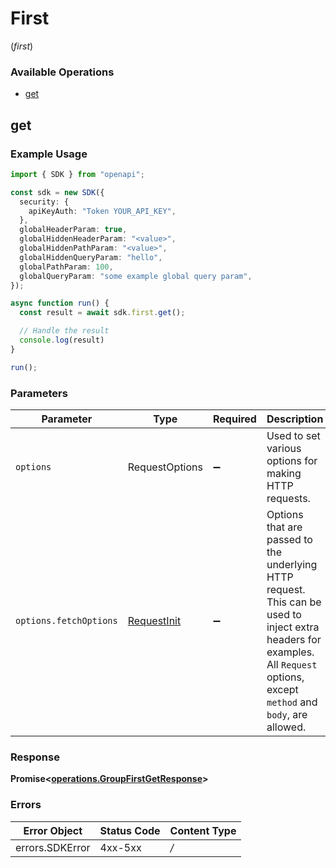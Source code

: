# First
(*first*)

### Available Operations

* [get](#get)

## get

### Example Usage

```typescript
import { SDK } from "openapi";

const sdk = new SDK({
  security: {
    apiKeyAuth: "Token YOUR_API_KEY",
  },
  globalHeaderParam: true,
  globalHiddenHeaderParam: "<value>",
  globalHiddenPathParam: "<value>",
  globalHiddenQueryParam: "hello",
  globalPathParam: 100,
  globalQueryParam: "some example global query param",
});

async function run() {
  const result = await sdk.first.get();

  // Handle the result
  console.log(result)
}

run();
```

### Parameters

| Parameter                                                                                                                                                                      | Type                                                                                                                                                                           | Required                                                                                                                                                                       | Description                                                                                                                                                                    |
| ------------------------------------------------------------------------------------------------------------------------------------------------------------------------------ | ------------------------------------------------------------------------------------------------------------------------------------------------------------------------------ | ------------------------------------------------------------------------------------------------------------------------------------------------------------------------------ | ------------------------------------------------------------------------------------------------------------------------------------------------------------------------------ |
| `options`                                                                                                                                                                      | RequestOptions                                                                                                                                                                 | :heavy_minus_sign:                                                                                                                                                             | Used to set various options for making HTTP requests.                                                                                                                          |
| `options.fetchOptions`                                                                                                                                                         | [RequestInit](https://developer.mozilla.org/en-US/docs/Web/API/Request/Request#options)                                                                                        | :heavy_minus_sign:                                                                                                                                                             | Options that are passed to the underlying HTTP request. This can be used to inject extra headers for examples. All `Request` options, except `method` and `body`, are allowed. |


### Response

**Promise\<[operations.GroupFirstGetResponse](../../sdk/models/operations/groupfirstgetresponse.md)\>**
### Errors

| Error Object    | Status Code     | Content Type    |
| --------------- | --------------- | --------------- |
| errors.SDKError | 4xx-5xx         | */*             |
